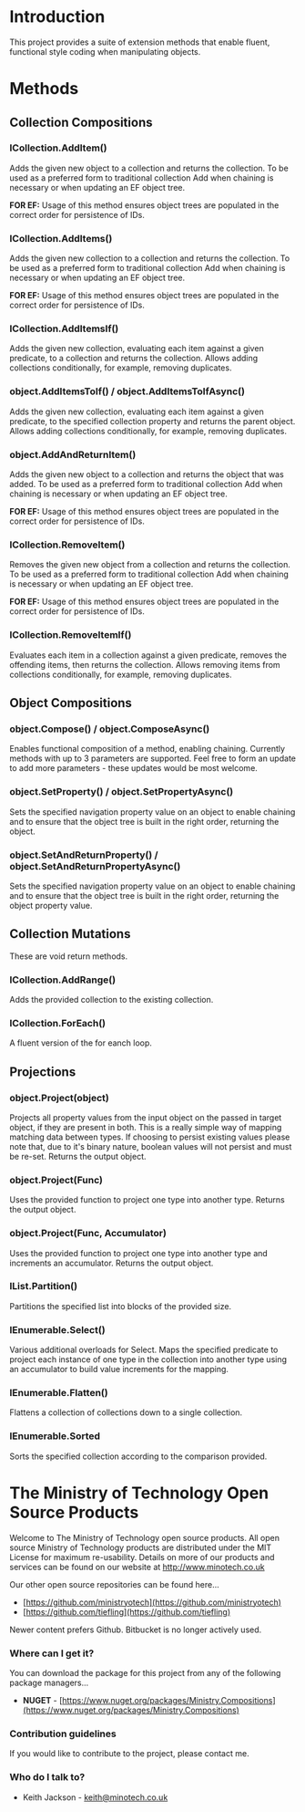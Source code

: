 # Introduction
This project provides a suite of extension methods that enable fluent, functional style coding when manipulating objects.

# Methods

## Collection Compositions

### ICollection.AddItem()
Adds the given new object to a collection and returns the collection. To be used as a preferred form to traditional collection Add when chaining is necessary or when updating an EF object tree.

**FOR EF:** Usage of this method ensures object trees are populated in the correct order for persistence of IDs.

### ICollection.AddItems()
Adds the given new collection to a collection and returns the collection. To be used as a preferred form to traditional collection Add when chaining is necessary or when updating an EF object tree.

**FOR EF:** Usage of this method ensures object trees are populated in the correct order for persistence of IDs.

### ICollection.AddItemsIf()
Adds the given new collection, evaluating each item against a given predicate, to a collection and returns the collection. Allows adding collections conditionally, for example, removing duplicates.

### object.AddItemsToIf() / object.AddItemsToIfAsync()
Adds the given new collection, evaluating each item against a given predicate, to the specified collection property and returns the parent object. Allows adding collections conditionally, for example, removing duplicates.

### object.AddAndReturnItem()
Adds the given new object to a collection and returns the object that was added. To be used as a preferred form to traditional collection Add when chaining is necessary or when updating an EF object tree.

**FOR EF:** Usage of this method ensures object trees are populated in the correct order for persistence of IDs.

### ICollection.RemoveItem()
Removes the given new object from a collection and returns the collection. To be used as a preferred form to traditional collection Add when chaining is necessary or when updating an EF object tree.

**FOR EF:** Usage of this method ensures object trees are populated in the correct order for persistence of IDs.

### ICollection.RemoveItemIf()
Evaluates each item in a collection against a given predicate, removes the offending items, then returns the collection. Allows removing items from collections conditionally, for example, removing duplicates.

## Object Compositions

### object.Compose() / object.ComposeAsync()
Enables functional composition of a method, enabling chaining. Currently methods with up to 3 parameters are supported. Feel free to form an update to add more parameters - these updates would be most welcome.

### object.SetProperty() / object.SetPropertyAsync()
Sets the specified navigation property value on an object to enable chaining and to ensure that the object tree is built in the right order, returning the object.

### object.SetAndReturnProperty() / object.SetAndReturnPropertyAsync()
Sets the specified navigation property value on an object to enable chaining and to ensure that the object tree is built in the right order, returning the object property value.

## Collection Mutations
These are void return methods.

### ICollection.AddRange()
Adds the provided collection to the existing collection.

### ICollection.ForEach()
A fluent version of the for eanch loop.

## Projections

### object.Project(object)
Projects all property values from the input object on the passed in target object, if they are present in both. This is a really simple way of mapping matching data between types. If choosing to persist existing values please note that, due to it's binary nature, boolean values will not persist and must be re-set. Returns the output object.

### object.Project(Func)
Uses the provided function to project one type into another type. Returns the output object.

### object.Project(Func, Accumulator)
Uses the provided function to project one type into another type and increments an accumulator. Returns the output object.

### IList.Partition()
Partitions the specified list into blocks of the provided size.

### IEnumerable.Select()
Various additional overloads for Select. Maps the specified predicate to project each instance of one type in the collection into another type using an accumulator to build value increments for the mapping.

### IEnumerable.Flatten()
Flattens a collection of collections down to a single collection.

### IEnumerable.Sorted
Sorts the specified collection according to the comparison provided.

# The Ministry of Technology Open Source Products
Welcome to The Ministry of Technology open source products. All open source Ministry of Technology products are distributed under the MIT License for maximum re-usability. Details on more of our products and services can be found on our website at http://www.minotech.co.uk

Our other open source repositories can be found here...

* [https://github.com/ministryotech](https://github.com/ministryotech)
* [https://github.com/tiefling](https://github.com/tiefling)

Newer content prefers Github. Bitbucket is no longer actively used.

### Where can I get it?
You can download the package for this project from any of the following package managers...

- **NUGET** - [https://www.nuget.org/packages/Ministry.Compositions](https://www.nuget.org/packages/Ministry.Compositions)

### Contribution guidelines
If you would like to contribute to the project, please contact me.

### Who do I talk to?
* Keith Jackson - keith@minotech.co.uk

